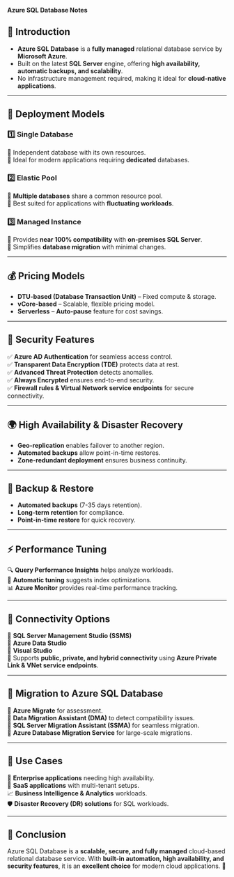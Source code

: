 **Azure SQL Database Notes**


## 🌟 Introduction
- **Azure SQL Database** is a **fully managed** relational database service by **Microsoft Azure**.
- Built on the latest **SQL Server** engine, offering **high availability, automatic backups, and scalability**.
- No infrastructure management required, making it ideal for **cloud-native applications**.

---

## 🚀 Deployment Models
### 1️⃣ Single Database
🔹 Independent database with its own resources.  
🔹 Ideal for modern applications requiring **dedicated** databases.  

### 2️⃣ Elastic Pool
🔹 **Multiple databases** share a common resource pool.  
🔹 Best suited for applications with **fluctuating workloads**.  

### 3️⃣ Managed Instance
🔹 Provides **near 100% compatibility** with **on-premises SQL Server**.  
🔹 Simplifies **database migration** with minimal changes.  

---

## 💰 Pricing Models
- **DTU-based (Database Transaction Unit)** – Fixed compute & storage.
- **vCore-based** – Scalable, flexible pricing model.
- **Serverless** – **Auto-pause** feature for cost savings.

---

## 🔐 Security Features
✅ **Azure AD Authentication** for seamless access control.  
✅ **Transparent Data Encryption (TDE)** protects data at rest.  
✅ **Advanced Threat Protection** detects anomalies.  
✅ **Always Encrypted** ensures end-to-end security.  
✅ **Firewall rules & Virtual Network service endpoints** for secure connectivity.  

---

## 🌍 High Availability & Disaster Recovery
- **Geo-replication** enables failover to another region.  
- **Automated backups** allow point-in-time restores.  
- **Zone-redundant deployment** ensures business continuity.  

---

## 📂 Backup & Restore
- **Automated backups** (7-35 days retention).  
- **Long-term retention** for compliance.  
- **Point-in-time restore** for quick recovery.  

---

## ⚡ Performance Tuning
🔍 **Query Performance Insights** helps analyze workloads.  
🤖 **Automatic tuning** suggests index optimizations.  
📊 **Azure Monitor** provides real-time performance tracking.  

---

## 🔗 Connectivity Options
🔹 **SQL Server Management Studio (SSMS)**  
🔹 **Azure Data Studio**  
🔹 **Visual Studio**  
🔹 Supports **public, private, and hybrid connectivity** using **Azure Private Link & VNet service endpoints**.  

---

## 🔄 Migration to Azure SQL Database
🔹 **Azure Migrate** for assessment.  
🔹 **Data Migration Assistant (DMA)** to detect compatibility issues.  
🔹 **SQL Server Migration Assistant (SSMA)** for seamless migration.  
🔹 **Azure Database Migration Service** for large-scale migrations.  

---

## 📌 Use Cases
💼 **Enterprise applications** needing high availability.  
🔄 **SaaS applications** with multi-tenant setups.  
📈 **Business Intelligence & Analytics** workloads.  
🛡 **Disaster Recovery (DR) solutions** for SQL workloads.  

---

## 🎯 Conclusion
Azure SQL Database is a **scalable, secure, and fully managed** cloud-based relational database service. With **built-in automation, high availability, and security features**, it is an **excellent choice** for modern cloud applications. 🚀

